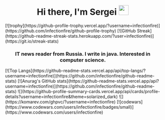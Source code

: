 <h1 align="center">Hi there, I'm Sergei</a> 
<img src="https://github.com/blackcater/blackcater/raw/main/images/Hi.gif" height="32"/></h1>
[![trophy](https://github-profile-trophy.vercel.app/?username=infectionfire)](https://github.com/infectionfire/github-profile-trophy)
[![GitHub Streak](https://github-readme-streak-stats.herokuapp.com/?user=infectionfire)](https://git.io/streak-stats)
<h3 align="center">IT news reader from Russia. I write in java. Interested in computer science.</h3>
[![Top Langs](https://github-readme-stats.vercel.app/api/top-langs/?username=infectionfire)](https://github.com/infectionfire/github-readme-stats)
[![Anurag's GitHub stats](https://github-readme-stats.vercel.app/api?username=infectionfire)](https://github.com/infectionfire/github-readme-stats)
![](https://github-profile-summary-cards.vercel.app/api/cards/profile-details?username=infectionfire&theme=solarized_dark)
![](https://komarev.com/ghpvc/?username=infectionfire)
[![codewars](https://www.codewars.com/users/infectionfire/badges/small)](https://www.codewars.com/users/infectionfire) 



